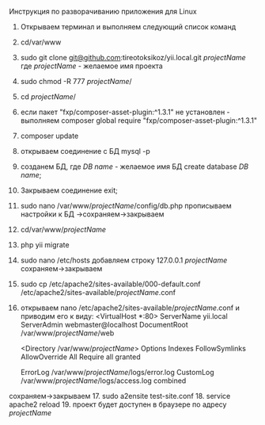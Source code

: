 Инструкция по разворачиванию приложения для Linux
1. Открываем терминал и выполняем следующий список команд
2. cd/var/www
3. sudo git clone git@github.com:tireotoksikoz/yii.local.git *projectName* 
где *projectName* - желаемое имя проекта 
4. sudo chmod -R 777 *projectName*/
5. cd *projectName*/
6. если пакет "fxp/composer-asset-plugin:^1.3.1" не установлен - выполняем
composer global require "fxp/composer-asset-plugin:^1.3.1"
7. composer update
8. открываем соединение с БД
mysql -p
9. созданем БД, где *DB name* - желаемое имя БД
create database *DB name*;
10. Закрываем соединение
exit;
11. sudo nano /var/www/*projectName*/config/db.php
прописываем настройки к БД ->сохраняем->закрываем
12. cd/var/www/*projectName* 
13. php yii migrate
14. sudo nano /etc/hosts
добавляем строку 127.0.0.1 *projectName*
сохраняем->закрываем
15. sudo cp /etc/apache2/sites-available/000-default.conf /etc/apache2/sites-available/*projectName*.conf
16. открываем nano /etc/apache2/sites-available/*projectName*.conf и приводим его к виду:
<VirtualHost *:80>
	ServerName yii.local
	ServerAdmin webmaster@localhost
	DocumentRoot /var/www/*projectName*/web

	 <Directory /var/www/*projectName*>
        Options Indexes FollowSymlinks
        AllowOverride All
    	Require all granted
    </Directory>
	
	ErrorLog /var/www/*projectName*/logs/error.log
	CustomLog /var/www/*projectName*/logs/access.log combined
</VirtualHost>

сохраняем->закрываем
17. sudo a2ensite test-site.conf
18. service apache2 reload
19. проект будет доступен в браузере по адресу *projectName*



